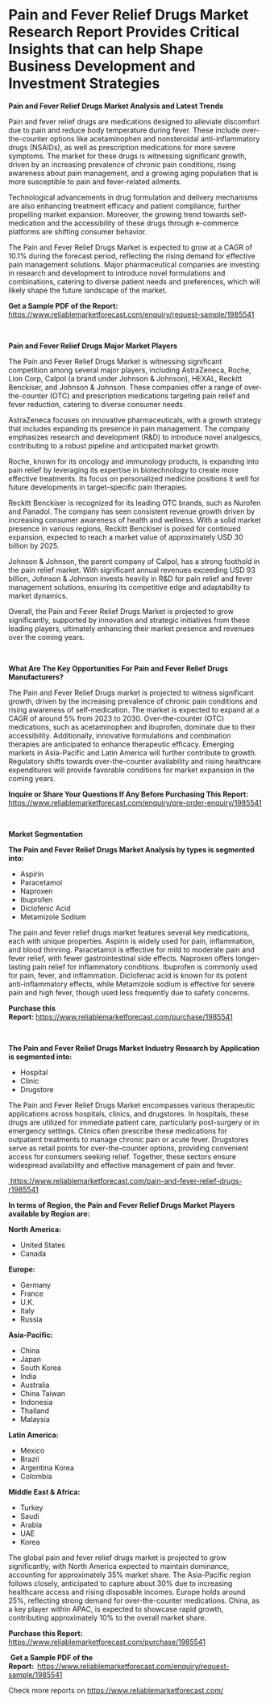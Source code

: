 <p><h1>Pain and Fever Relief Drugs Market Research Report Provides Critical Insights that can help Shape Business Development and Investment Strategies</h1></p><p><strong>Pain and Fever Relief Drugs Market Analysis and Latest Trends</strong></p>
<p><p>Pain and fever relief drugs are medications designed to alleviate discomfort due to pain and reduce body temperature during fever. These include over-the-counter options like acetaminophen and nonsteroidal anti-inflammatory drugs (NSAIDs), as well as prescription medications for more severe symptoms. The market for these drugs is witnessing significant growth, driven by an increasing prevalence of chronic pain conditions, rising awareness about pain management, and a growing aging population that is more susceptible to pain and fever-related ailments.</p><p>Technological advancements in drug formulation and delivery mechanisms are also enhancing treatment efficacy and patient compliance, further propelling market expansion. Moreover, the growing trend towards self-medication and the accessibility of these drugs through e-commerce platforms are shifting consumer behavior. </p><p>The Pain and Fever Relief Drugs Market is expected to grow at a CAGR of 10.1% during the forecast period, reflecting the rising demand for effective pain management solutions. Major pharmaceutical companies are investing in research and development to introduce novel formulations and combinations, catering to diverse patient needs and preferences, which will likely shape the future landscape of the market.</p></p>
<p><strong>Get a Sample PDF of the Report:&nbsp;</strong> <a href="https://www.reliablemarketforecast.com/enquiry/request-sample/1985541?utm_campaign=3327&utm_medium=2&utm_source=Github&utm_content=ia&utm_term=09032025&utm_id=pain-and-fever-relief-drugs">https://www.reliablemarketforecast.com/enquiry/request-sample/1985541</a></p>
<p>&nbsp;</p>
<p><strong>Pain and Fever Relief Drugs Major Market Players</strong></p>
<p><p>The Pain and Fever Relief Drugs Market is witnessing significant competition among several major players, including AstraZeneca, Roche, Lion Corp, Calpol (a brand under Johnson & Johnson), HEXAL, Reckitt Benckiser, and Johnson & Johnson. These companies offer a range of over-the-counter (OTC) and prescription medications targeting pain relief and fever reduction, catering to diverse consumer needs.</p><p>AstraZeneca focuses on innovative pharmaceuticals, with a growth strategy that includes expanding its presence in pain management. The company emphasizes research and development (R&D) to introduce novel analgesics, contributing to a robust pipeline and anticipated market growth.</p><p>Roche, known for its oncology and immunology products, is expanding into pain relief by leveraging its expertise in biotechnology to create more effective treatments. Its focus on personalized medicine positions it well for future developments in target-specific pain therapies.</p><p>Reckitt Benckiser is recognized for its leading OTC brands, such as Nurofen and Panadol. The company has seen consistent revenue growth driven by increasing consumer awareness of health and wellness. With a solid market presence in various regions, Reckitt Benckiser is poised for continued expansion, expected to reach a market value of approximately USD 30 billion by 2025.</p><p>Johnson & Johnson, the parent company of Calpol, has a strong foothold in the pain relief market. With significant annual revenues exceeding USD 93 billion, Johnson & Johnson invests heavily in R&D for pain relief and fever management solutions, ensuring its competitive edge and adaptability to market dynamics.</p><p>Overall, the Pain and Fever Relief Drugs Market is projected to grow significantly, supported by innovation and strategic initiatives from these leading players, ultimately enhancing their market presence and revenues over the coming years.</p></p>
<p>&nbsp;</p>
<p><strong>What Are The Key Opportunities For Pain and Fever Relief Drugs Manufacturers?</strong></p>
<p><p>The Pain and Fever Relief Drugs market is projected to witness significant growth, driven by the increasing prevalence of chronic pain conditions and rising awareness of self-medication. The market is expected to expand at a CAGR of around 5% from 2023 to 2030. Over-the-counter (OTC) medications, such as acetaminophen and ibuprofen, dominate due to their accessibility. Additionally, innovative formulations and combination therapies are anticipated to enhance therapeutic efficacy. Emerging markets in Asia-Pacific and Latin America will further contribute to growth. Regulatory shifts towards over-the-counter availability and rising healthcare expenditures will provide favorable conditions for market expansion in the coming years.</p></p>
<p><strong>Inquire or Share Your Questions If Any Before Purchasing This Report:</strong> <a href="https://www.reliablemarketforecast.com/enquiry/pre-order-enquiry/1985541?utm_campaign=3327&utm_medium=2&utm_source=Github&utm_content=ia&utm_term=09032025&utm_id=pain-and-fever-relief-drugs">https://www.reliablemarketforecast.com/enquiry/pre-order-enquiry/1985541</a></p>
<p>&nbsp;</p>
<p><strong>Market Segmentation</strong></p>
<p><strong>The Pain and Fever Relief Drugs Market Analysis by types is segmented into:</strong></p>
<p><ul><li>Aspirin</li><li>Paracetamol</li><li>Naproxen</li><li>Ibuprofen</li><li>Diclofenic Acid</li><li>Metamizole Sodium</li></ul></p>
<p><p>The pain and fever relief drugs market features several key medications, each with unique properties. Aspirin is widely used for pain, inflammation, and blood thinning. Paracetamol is effective for mild to moderate pain and fever relief, with fewer gastrointestinal side effects. Naproxen offers longer-lasting pain relief for inflammatory conditions. Ibuprofen is commonly used for pain, fever, and inflammation. Diclofenac acid is known for its potent anti-inflammatory effects, while Metamizole sodium is effective for severe pain and high fever, though used less frequently due to safety concerns.</p></p>
<p><strong>Purchase this Report:&nbsp;</strong><a href="https://www.reliablemarketforecast.com/purchase/1985541?utm_campaign=3327&utm_medium=2&utm_source=Github&utm_content=ia&utm_term=09032025&utm_id=pain-and-fever-relief-drugs">https://www.reliablemarketforecast.com/purchase/1985541</a></p>
<p>&nbsp;</p>
<p><strong>The Pain and Fever Relief Drugs Market Industry Research by Application is segmented into:</strong></p>
<p><ul><li>Hospital</li><li>Clinic</li><li>Drugstore</li></ul></p>
<p><p>The Pain and Fever Relief Drugs Market encompasses various therapeutic applications across hospitals, clinics, and drugstores. In hospitals, these drugs are utilized for immediate patient care, particularly post-surgery or in emergency settings. Clinics often prescribe these medications for outpatient treatments to manage chronic pain or acute fever. Drugstores serve as retail points for over-the-counter options, providing convenient access for consumers seeking relief. Together, these sectors ensure widespread availability and effective management of pain and fever.</p></p>
<p><a href="https://www.reliablemarketforecast.com/pain-and-fever-relief-drugs-r1985541?utm_campaign=3327&utm_medium=2&utm_source=Github&utm_content=ia&utm_term=09032025&utm_id=pain-and-fever-relief-drugs">&nbsp;https://www.reliablemarketforecast.com/pain-and-fever-relief-drugs-r1985541</a></p>
<p><strong>In terms of Region, the Pain and Fever Relief Drugs Market Players available by Region are:</strong></p>
<p>
    <p> <strong> North America: </strong>
        <ul>
            <li>United States</li>
            <li>Canada</li>
        </ul>
        </p> 
    <p> <strong> Europe: </strong>
        <ul>
            <li>Germany</li>
            <li>France</li>
            <li>U.K.</li>
            <li>Italy</li>
            <li>Russia</li>
        </ul>
        </p> 
    <p> <strong> Asia-Pacific: </strong>
        <ul>
            <li>China</li>
            <li>Japan</li>
            <li>South Korea</li>
            <li>India</li>
            <li>Australia</li>
            <li>China Taiwan</li>
            <li>Indonesia</li>
            <li>Thailand</li>
            <li>Malaysia</li>
        </ul>
        </p> 
    <p> <strong> Latin America: </strong>
        <ul>
            <li>Mexico</li>
            <li>Brazil</li>
            <li>Argentina Korea</li>
            <li>Colombia</li>
        </ul>
        </p> 
    <p> <strong> Middle East & Africa: </strong>
        <ul>
            <li>Turkey</li>
            <li>Saudi</li>
            <li>Arabia</li>
            <li>UAE</li>
            <li>Korea</li>
        </ul>
    </p>
    </p>
<p><p>The global pain and fever relief drugs market is projected to grow significantly, with North America expected to maintain dominance, accounting for approximately 35% market share. The Asia-Pacific region follows closely, anticipated to capture about 30% due to increasing healthcare access and rising disposable incomes. Europe holds around 25%, reflecting strong demand for over-the-counter medications. China, as a key player within APAC, is expected to showcase rapid growth, contributing approximately 10% to the overall market share.</p></p>
<p><strong>Purchase this Report: </strong><a href="https://www.reliablemarketforecast.com/purchase/1985541?utm_campaign=3327&utm_medium=2&utm_source=Github&utm_content=ia&utm_term=09032025&utm_id=pain-and-fever-relief-drugs">https://www.reliablemarketforecast.com/purchase/1985541</a></p>
<p>&nbsp;<strong>Get a Sample PDF of the Report:&nbsp;&nbsp;</strong><a href="https://www.reliablemarketforecast.com/enquiry/request-sample/1985541?utm_campaign=3327&utm_medium=2&utm_source=Github&utm_content=ia&utm_term=09032025&utm_id=pain-and-fever-relief-drugs">https://www.reliablemarketforecast.com/enquiry/request-sample/1985541</a></p>
<p><strong></strong></p>
<p>Check more reports on <a href="https://www.reliablemarketforecast.com/?utm_campaign=3327&utm_medium=2&utm_source=Github&utm_content=ia&utm_term=09032025&utm_id=pain-and-fever-relief-drugs">https://www.reliablemarketforecast.com/</a></p>